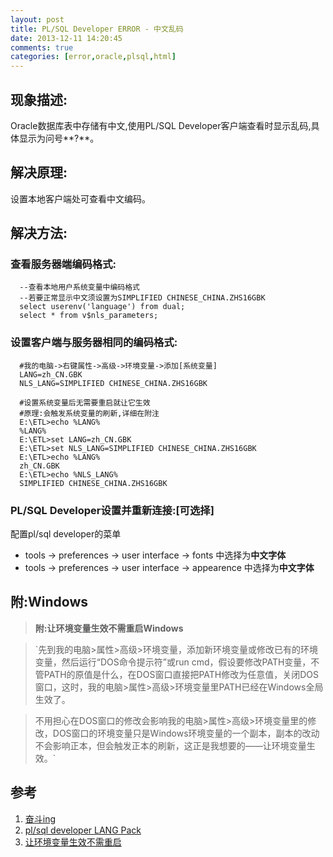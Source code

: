 ```yaml
---
layout: post
title: PL/SQL Developer ERROR - 中文乱码
date: 2013-12-11 14:20:45
comments: true
categories: [error,oracle,plsql,html]
---
```

## 现象描述:

   Oracle数据库表中存储有中文,使用PL/SQL Developer客户端查看时显示乱码,具体显示为问号**?**。


## 解决原理:

   设置本地客户端处可查看中文编码。

## 解决方法:

### **查看服务器端编码格式:**

      --查看本地用户系统变量中编码格式
      --若要正常显示中文须设置为SIMPLIFIED CHINESE_CHINA.ZHS16GBK
      select userenv('language') from dual;
      select * from v$nls_parameters; 

  
### **设置客户端与服务器相同的编码格式:**

      #我的电脑->右键属性->高级->环境变量->添加[系统变量]
      LANG=zh_CN.GBK
      NLS_LANG=SIMPLIFIED CHINESE_CHINA.ZHS16GBK
    
      #设置系统变量后无需要重启就让它生效
      #原理:会触发系统变量的刷新,详细在附注
      E:\ETL>echo %LANG%
      %LANG%
      E:\ETL>set LANG=zh_CN.GBK
      E:\ETL>set NLS_LANG=SIMPLIFIED CHINESE_CHINA.ZHS16GBK
      E:\ETL>echo %LANG%
      zh_CN.GBK
      E:\ETL>echo %NLS_LANG%
      SIMPLIFIED CHINESE_CHINA.ZHS16GBK


### PL/SQL Developer设置并重新连接:[可选择]
   
   配置pl/sql developer的菜单

   + tools -> preferences -> user interface -> fonts      中选择为**中文字体**
   + tools -> preferences -> user interface -> appearence 中选择为**中文字体**


## 附:Windows

> **附:让环境变量生效不需重启Windows**

>`先到我的电脑>属性>高级>环境变量，添加新环境变量或修改已有的环境变量，然后运行“DOS命令提示符”或run cmd，假设要修改PATH变量，不管PATH的原值是什么，在DOS窗口直接把PATH修改为任意值，关闭DOS窗口，这时，我的电脑>属性>高级>环境变量里PATH已经在Windows全局生效了。

> 不用担心在DOS窗口的修改会影响我的电脑>属性>高级>环境变量里的修改，DOS窗口的环境变量只是Windows环境变量的一个副本，副本的改动不会影响正本，但会触发正本的刷新，这正是我想要的——让环境变量生效。`


## 参考

1. [奋斗ing](http://dw008.blog.51cto.com/2050259/934741)
2. [pl/sql developer LANG Pack](http://www.allroundautomations.com/plsqldevlang/90/index.html)
3. [让环境变量生效不需重启](http://blog.goods-pro.com/146/%E8%AE%A9%E7%8E%AF%E5%A2%83%E5%8F%98%E9%87%8F%E7%94%9F%E6%95%88%E4%B8%8D%E9%9C%80%E9%87%8D%E5%90%AFwindows/)
